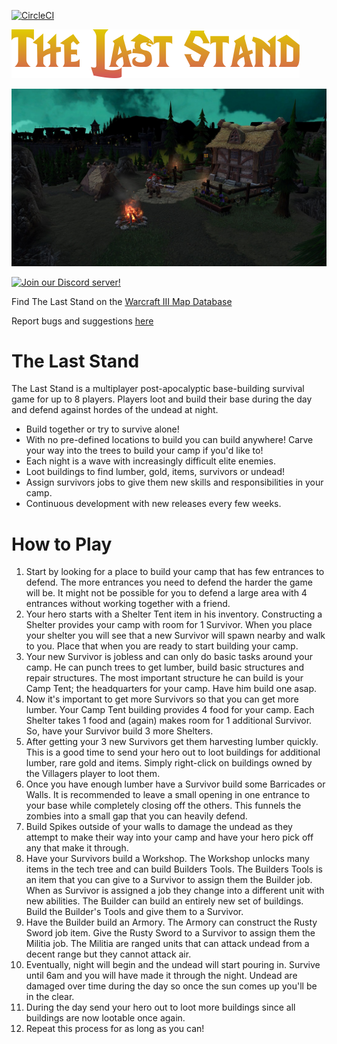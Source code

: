 [![CircleCI](https://circleci.com/gh/jlfarris91/TheLastStand/tree/master.svg?style=shield)](https://circleci.com/gh/jlfarris91/TheLastStand/tree/master)

![TLS Banner](https://github.com/jlfarris91/TheLastStand/blob/master/wiki/TLSBanner.png)

![TLS Loading Screen](https://github.com/jlfarris91/TheLastStand/blob/master/wiki/LoadingScreen.jpg)

[![Join our Discord server!](https://invidget.switchblade.xyz/VzjbPkGN3r)](https://discord.gg/VzjbPkGN3r)

Find The Last Stand on the [Warcraft III Map Database](https://maps.w3reforged.com/maps/categories/hero-defense-and-survival/The%20Last%20Stand%20by%20Ozymandias)

Report bugs and suggestions [here](https://github.com/jlfarris91/TheLastStand/issues)

# The Last Stand

The Last Stand is a multiplayer post-apocalyptic base-building survival game for up to 8 players. Players loot and build their base during the day and defend against hordes of the undead at night.

- Build together or try to survive alone!
- With no pre-defined locations to build you can build anywhere! Carve your way into the trees to build your camp if you'd like to!
- Each night is a wave with increasingly difficult elite enemies.
- Loot buildings to find lumber, gold, items, survivors or undead!
- Assign survivors jobs to give them new skills and responsibilities in your camp.
- Continuous development with new releases every few weeks.

# How to Play

1. Start by looking for a place to build your camp that has few entrances to defend. The more entrances you need to defend the harder the game will be. It might not be possible for you to defend a large area with 4 entrances without working together with a friend.
2. Your hero starts with a Shelter Tent item in his inventory. Constructing a Shelter provides your camp with room for 1 Survivor. When you place your shelter you will see that a new Survivor will spawn nearby and walk to you. Place that when you are ready to start building your camp.
3. Your new Survivor is jobless and can only do basic tasks around your camp. He can punch trees to get lumber, build basic structures and repair structures. The most important structure he can build is your Camp Tent; the headquarters for your camp. Have him build one asap.
4. Now it's important to get more Survivors so that you can get more lumber. Your Camp Tent building provides 4 food for your camp. Each Shelter takes 1 food and (again) makes room for 1 additional Survivor. So, have your Survivor build 3 more Shelters.
5. After getting your 3 new Survivors get them harvesting lumber quickly. This is a good time to send your hero out to loot buildings for additional lumber, rare gold and items. Simply right-click on buildings owned by the Villagers player to loot them.
6. Once you have enough lumber have a Survivor build some Barricades or Walls. It is recommended to leave a small opening in one entrance to your base while completely closing off the others. This funnels the zombies into a small gap that you can heavily defend.
7. Build Spikes outside of your walls to damage the undead as they attempt to make their way into your camp and have your hero pick off any that make it through.
8. Have your Survivors build a Workshop. The Workshop unlocks many items in the tech tree and can build Builders Tools. The Builders Tools is an item that you can give to a Survivor to assign them the Builder job. When as Survivor is assigned a job they change into a different unit with new abilities. The Builder can build an entirely new set of buildings. Build the Builder's Tools and give them to a Survivor.
9. Have the Builder build an Armory. The Armory can construct the Rusty Sword job item. Give the Rusty Sword to a Survivor to assign them the Militia job. The Militia are ranged units that can attack undead from a decent range but they cannot attack air.
10. Eventually, night will begin and the undead will start pouring in. Survive until 6am and you will have made it through the night. Undead are damaged over time during the day so once the sun comes up you'll be in the clear.
11. During the day send your hero out to loot more buildings since all buildings are now lootable once again.
12. Repeat this process for as long as you can!
